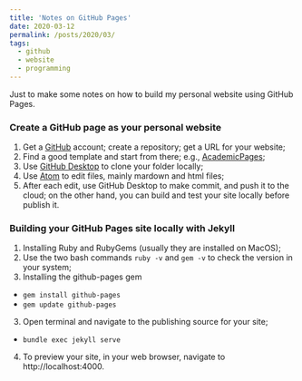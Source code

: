 ```yaml
---
title: 'Notes on GitHub Pages'
date: 2020-03-12
permalink: /posts/2020/03/
tags:
  - github
  - website
  - programming
---
```


Just to make some notes on how to build my personal website using GitHub Pages.

### Create a GitHub page as your personal website

1. Get a [GitHub](https://github.com/) account; create a repository; get a URL for your website;
2. Find a good template and start from there; e.g., [AcademicPages](https://github.com/academicpages/academicpages.github.io);
3. Use [GitHub Desktop](https://desktop.github.com/) to clone your folder locally;
4. Use [Atom](https://atom.io/) to edit files, mainly mardown and html files;
5. After each edit, use GitHub Desktop to make commit, and push it to the cloud; on the other hand, you can build and test your site locally before publish it.


### Building your GitHub Pages site locally with Jekyll

1. Installing Ruby and RubyGems (usually they are installed on MacOS);
  1. Use the two bash commands `ruby -v` and `gem -v` to check the version in your system;
2. Installing the github-pages gem
  * `gem install github-pages`
  * `gem update github-pages`
3. Open terminal and navigate to the publishing source for your site;
  * `bundle exec jekyll serve`
4. To preview your site, in your web browser, navigate to http://localhost:4000.
